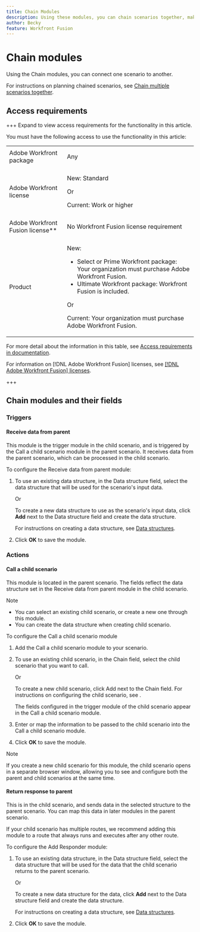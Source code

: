 ```yaml
---
title: Chain Modules
description: Using these modules, you can chain scenarios together, making one call another.
author: Becky
feature: Workfront Fusion
---
```

# Chain modules

Using the Chain modules, you can connect one scenario to another.

<!--This article will be about the specific module configuration-->

For instructions on planning chained scenarios, see [Chain multiple scenarios together](/help/workfront-fusion/create-scenarios/plan-a-scenario/chain-scenarios.md).


## Access requirements

+++ Expand to view access requirements for the functionality in this article.

You must have the following access to use the functionality in this article:

<table style="table-layout:auto">
 <col> 
 <col> 
 <tbody> 
  <tr> 
   <td role="rowheader">Adobe Workfront package</td> 
   <td> <p>Any</p> </td> 
  </tr> 
  <tr data-mc-conditions=""> 
   <td role="rowheader">Adobe Workfront license</td> 
   <td> <p>New: Standard</p><p>Or</p><p>Current:  Work or higher</p> </td> 
  </tr> 
  <tr> 
   <td role="rowheader">Adobe Workfront Fusion license**</td> 
   <td>
   <p>No Workfront Fusion license requirement</p>
   </td> 
  </tr> 
  <tr> 
   <td role="rowheader">Product</td> 
   <td>
   <p>New:</p> <ul><li>Select or Prime Workfront package: Your organization must purchase Adobe Workfront Fusion.</li><li>Ultimate Workfront package: Workfront Fusion is included.</li></ul>
   <p>Or</p>
   <p>Current: Your organization must purchase Adobe Workfront Fusion.</p>
   </td> 
  </tr>
 </tbody> 
</table>

For more detail about the information in this table, see [Access requirements in documentation](/help/workfront-fusion/references/licenses-and-roles/access-level-requirements-in-documentation.md).

For information on [!DNL Adobe Workfront Fusion] licenses, see [[!DNL Adobe Workfront Fusion] licenses](/help/workfront-fusion/set-up-and-manage-workfront-fusion/licensing-operations-overview/license-automation-vs-integration.md).

+++

## Chain modules and their fields

### Triggers

#### Receive data from parent

This module is the trigger module in the child scenario, and is triggered by the Call a child scenario module in the parent scenario. It receives data from the parent scenario, which can be processed in the child scenario.

To configure the Receive data from parent module:

1. To use an existing data structure, in the Data structure field, select the data structure that will be used for the scenario's input data. 

   Or
   
   To create a new data structure to use as the scenario's input data, click **Add** next to the Data structure field and create the data structure.

   For instructions on creating a data structure, see [Data structures](/help/workfront-fusion/references/mapping-panel/data-types/data-structures.md).

1. Click **OK** to save the module.

### Actions

#### Call a child scenario

This module is located in the parent scenario. The fields reflect the data structure set in the Receive data from parent module in the child scenario.

>[!NOTE]
>
>* You can select an existing child scenario, or create a new one through this module.
>* You can create the data structure when creating child scenario.

To configure the Call a child scenario module

1. Add the Call a child scenario module to your scenario.
1. To use an existing child scenario, in the Chain field, select the child scenario that you want to call.

   Or

   To create a new child scenario, click Add next to the Chain field. For instructions on configuring the child scenario, see []().

   The fields configured in the trigger module of the child scenario appear in the Call a child scenario module.

1. Enter or map the information to be passed to the child scenario into the Call a child scenario module.
1. Click **OK** to save the module.

>[!NOTE]
>
>If you create a new child scenario for this module, the child scenario opens in a separate browser window, allowing you to see and configure both the parent and child scenarios at the same time.

#### Return response to parent

This is in the child scenario, and sends data in the selected structure to the parent scenario. You can map this data in later modules in the parent scenario.

If your child scenario has multiple routes, we recommend adding this module to a route that always runs and executes after any other route.

To configure the Add Responder module:

1. To use an existing data structure, in the Data structure field, select the data structure that will be used for the data that the child scenario returns to the parent scenario.

   Or

   To create a new data structure for the data, click **Add** next to the Data structure field and create the data structure.

   For instructions on creating a data structure, see [Data structures](/help/workfront-fusion/references/mapping-panel/data-types/data-structures.md).

1. Click **OK** to save the module.

